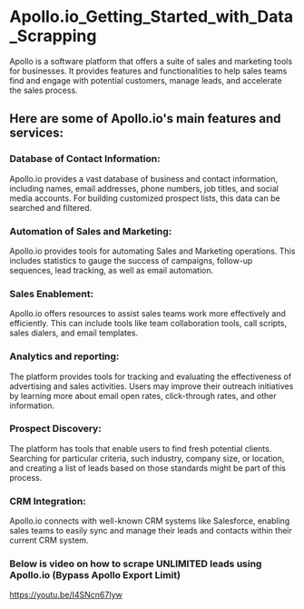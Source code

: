 # Apollo.io_Getting_Started_with_Data_Scrapping
Apollo is a software platform that offers a suite of sales and marketing tools for businesses. It provides features and functionalities to help sales teams find and engage with potential customers, manage leads, and accelerate the sales process.




## Here are some of Apollo.io's main features and services:

### Database of Contact Information: 
Apollo.io provides a vast database of business and contact information, including names, email addresses, phone numbers, job titles, and social media accounts. For building customized prospect lists, this data can be searched and filtered.

### Automation of Sales and Marketing: 
Apollo.io provides tools for automating Sales and Marketing operations. This includes statistics to gauge the success of campaigns, follow-up sequences, lead tracking, as well as email automation.

### Sales Enablement: 
Apollo.io offers resources to assist sales teams work more effectively and efficiently. This can include tools like team collaboration tools, call scripts, sales dialers, and email templates.

### Analytics and reporting: 
The platform provides tools for tracking and evaluating the effectiveness of advertising and sales activities. Users may improve their outreach initiatives by learning more about email open rates, click-through rates, and other information.

### Prospect Discovery: 
The platform has tools that enable users to find fresh potential clients. Searching for particular criteria, such industry, company size, or location, and creating a list of leads based on those standards might be part of this process.

### CRM Integration: 
Apollo.io connects with well-known CRM systems like Salesforce, enabling sales teams to easily sync and manage their leads and contacts within their current CRM system.


### Below is video on how to scrape UNLIMITED leads using Apollo.io (Bypass Apollo Export Limit)
https://youtu.be/I4SNcn67Iyw
